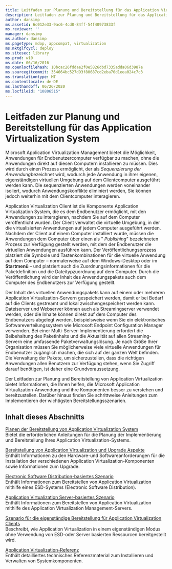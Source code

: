 ```yaml
---
title: Leitfaden zur Planung und Bereitstellung für das Application Virtualization System
description: Leitfaden zur Planung und Bereitstellung für das Application Virtualization System
author: dansimp
ms.assetid: 6c012e33-9ac6-4cd8-84ff-54f40973833f
ms.reviewer: ''
manager: dansimp
ms.author: dansimp
ms.pagetype: mdop, appcompat, virtualization
ms.mktglfcycl: deploy
ms.sitesec: library
ms.prod: w10
ms.date: 06/16/2016
ms.openlocfilehash: 10bcac26fddae2f0e5826dbd7335adda06d3987e
ms.sourcegitcommit: 354664bc527d93f80687cd2eba70d1eea024c7c3
ms.translationtype: MT
ms.contentlocale: de-DE
ms.lasthandoff: 06/26/2020
ms.locfileid: "10806515"
---
```

# Leitfaden zur Planung und Bereitstellung für das Application Virtualization System


Microsoft Application Virtualization Management bietet die Möglichkeit, Anwendungen für Endbenutzercomputer verfügbar zu machen, ohne die Anwendungen direkt auf diesen Computern installieren zu müssen. Dies wird durch einen Prozess ermöglicht, der als *Sequenzierung der Anwendung*bezeichnet wird, wodurch jede Anwendung in ihrer eigenen, eigenständigen virtuellen Umgebung auf dem Clientcomputer ausgeführt werden kann. Die sequenzierten Anwendungen werden voneinander isoliert, wodurch Anwendungskonflikte eliminiert werden, Sie können jedoch weiterhin mit dem Clientcomputer interagieren.

Application Virtualization Client ist die Komponente Application Virtualization System, die es dem Endbenutzer ermöglicht, mit den Anwendungen zu interagieren, nachdem Sie auf dem Computer veröffentlicht wurden. Der Client verwaltet die virtuelle Umgebung, in der die virtualisierten Anwendungen auf jedem Computer ausgeführt werden. Nachdem der Client auf einem Computer installiert wurde, müssen die Anwendungen dem Computer über einen als " *Publishing*" bezeichneten Prozess zur Verfügung gestellt werden, mit dem der Endbenutzer die virtuellen Anwendungen ausführen kann. Der Veröffentlichungsprozess platziert die Symbole und Tastenkombinationen für die virtuelle Anwendung auf dem Computer – normalerweise auf dem Windows-Desktop oder im **Startmenü** – und platziert auch die Zuordnungsinformationen für die Paketdefinition und die Dateitypzuordnung auf dem Computer. Durch die Veröffentlichung wird der Inhalt des Anwendungspakets auch dem Computer des Endbenutzers zur Verfügung gestellt.

Der Inhalt des virtuellen Anwendungspakets kann auf einem oder mehreren Application Virtualization-Servern gespeichert werden, damit er bei Bedarf auf die Clients gestreamt und lokal zwischengespeichert werden kann. Dateiserver und Webserver können auch als Streamingserver verwendet werden, oder die Inhalte können direkt auf dem Computer des Endbenutzers abgelegt werden, beispielsweise wenn Sie ein elektronisches Softwareverteilungssystem wie Microsoft Endpoint Configuration Manager verwenden. Bei einer Multi-Server-Implementierung erfordert die Beibehaltung des Paketinhalts und die Aktualität auf allen Streaming-Servern eine umfassende Paketverwaltungslösung. Je nach Größe Ihrer Organisation müssen Sie möglicherweise viele virtuelle Anwendungen für Endbenutzer zugänglich machen, die sich auf der ganzen Welt befinden. Die Verwaltung der Pakete, um sicherzustellen, dass die richtigen Anwendungen allen Benutzern zur Verfügung stehen, wenn Sie Zugriff darauf benötigen, ist daher eine Grundvoraussetzung.

Der Leitfaden zur Planung und Bereitstellung von Application Virtualization bietet Informationen, die Ihnen helfen, die Microsoft Application Virtualization-Anwendung und ihre Komponenten besser zu verstehen und bereitzustellen. Darüber hinaus finden Sie schrittweise Anleitungen zum Implementieren der wichtigsten Bereitstellungsszenarien.

## Inhalt dieses Abschnitts


<a href="" id="planning-for-application-virtualization-system-deployment"></a>[Planen der Bereitstellung von Application Virtualization System](planning-for-application-virtualization-system-deployment.md)  
Bietet die erforderlichen Anleitungen für die Planung der Implementierung und Bereitstellung Ihres Application Virtualization-Systems.

<a href="" id="application-virtualization-deployment-and-upgrade-considerations"></a>[Bereitstellung von Application Virtualization und Upgrade Aspekte](application-virtualization-deployment-and-upgrade-considerations.md)  
Enthält Informationen zu den Hardware-und Softwareanforderungen für die Installation der verschiedenen Application Virtualization-Komponenten sowie Informationen zum Upgrade.

<a href="" id="electronic-software-distribution-based-scenario"></a>[Electronic Software Distribution-basiertes Szenario](electronic-software-distribution-based-scenario.md)  
Enthält Informationen zum Bereitstellen von Application Virtualization mithilfe eines ESD-Systems (Electronic Software Distribution).

<a href="" id="application-virtualization-server-based-scenario"></a>[Application Virtualization Server-basiertes Szenario](application-virtualization-server-based-scenario.md)  
Enthält Informationen zum Bereitstellen von Application Virtualization mithilfe des Application Virtualization Management-Servers.

<a href="" id="stand-alone-delivery-scenario-for-application-virtualization-clients"></a>[Szenario für die eigenständige Bereitstellung für Application Virtualization Clients](stand-alone-delivery-scenario-for-application-virtualization-clients.md)  
Beschreibt, wie Application Virtualization in einem eigenständigen Modus ohne Verwendung von ESD-oder Server basierten Ressourcen bereitgestellt wird.

<a href="" id="application-virtualization-reference"></a>[Application Virtualization-Referenz](application-virtualization-reference.md)  
Enthält detailliertes technisches Referenzmaterial zum Installieren und Verwalten von Systemkomponenten.

 

 





